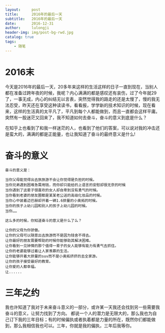 ```yaml
---
layout:     post
title:      2016年的最后一天
subtitle:   2016年的最后一天
date:       2016-12-31
author:     lulongji
header-img: img/post-bg-rwd.jpg
catalog: true
tags:
    - 随笔
---
```



# 2016末

今天是2016年的最后一天，20多年来这样的生活这样的日子一直到现在，当别人都在准备过跨年夜的时候，我呢？内心满满的都是感叹还有哀伤，过了今年就29了，一事无成，内心的纠结无以言表，突然觉得我的路走的还是太慢了，慢的我无法忍受，昨天还在享受这种读读书，看看报，学学新的技术知识的时候，现在看来，这样的生活真的太平凡了，平凡到每个人都能做到，而且一直都会这样平庸。突然有一股迷茫又回来了，我不知道如何去奋斗，奋斗的意义到底是什么？

在知乎上也看到了和我一样迷茫的人，也看到了他们的答案，可以说对我的冲击还是蛮大的，满满的都是正能量，也让我知道了奋斗的最终意义是什么!

# 奋斗的意义

```奋斗的意义是：```

    当你父母能觉得出去旅旅游不会让你觉得是负担的时候。
    当你兄弟遇到困难急需用钱，而你却只能给的上语言的安慰却很无奈的时候
    当你遇到了这辈子很喜欢的女人却自卑到没有勇气的时候。
    当你看到老婆的朋友圈都是某某老公送的高级化妆品的时候。
    当你心中装着迈巴赫却开着一辆1.6排量的小奥拓的时候。
    当你的孩子上幼儿园和别人的孩子上幼儿园的时候。
    当你……

```这么多的时候，你知道奋斗的意义是什么了么？```

    让你的父母为你骄傲。
    让你的父母可以随意出去旅游而不是因为钱舍不得去。
    让你最好的朋友需要帮助的时候你能够助其解决困难。
    让你看到一见钟情的那个值得一辈子的女人能够有能力有勇气去抓住。
    让你的老婆能够过着让人家羡慕的生活。
    让你能够开着大排量的suv而不是小奥拓挤挤的去全家游。
    让你的孩子接受最好的教育。
    让你爱的人都幸福。
    让......

# 三年之约

我也许知道了我对于未来奋斗意义的一部分，或许某一天我还会找到另一些需要我奋斗的意义，让努力找到了方向。	
都说一个人的潜力是无限大的，那么我也为自己订下我的三年目标；有的时候偏执或者执着都是力量的所在，既然你们都能做到，那么我相信我也可以。三年，你就是我的偏执，三年后我等你。
